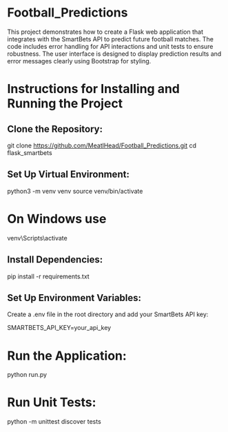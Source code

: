 # Football_Predictions
This project demonstrates how to create a Flask web application that integrates with the SmartBets API to predict future football matches. 
The code includes error handling for API interactions and unit tests to ensure robustness.
The user interface is designed to display prediction results and error messages clearly using Bootstrap for styling. 

# Instructions for Installing and Running the Project
## Clone the Repository:
git clone https://github.com/MeatlHead/Football_Predictions.git
cd flask_smartbets

## Set Up Virtual Environment:

python3 -m venv venv
source venv/bin/activate 

# On Windows use 
venv\Scripts\activate

## Install Dependencies:
pip install -r requirements.txt

## Set Up Environment Variables:

Create a .env file in the root directory and add your SmartBets API key:

SMARTBETS_API_KEY=your_api_key

# Run the Application:
python run.py

# Run Unit Tests:
python -m unittest discover tests
